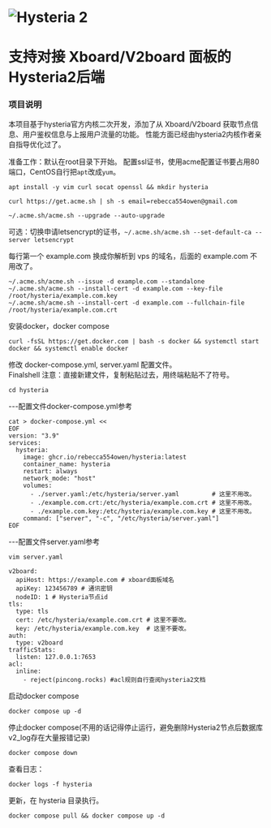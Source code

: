 # ![Hysteria 2](logo.svg)

# 支持对接 Xboard/V2board 面板的Hysteria2后端

### 项目说明
本项目基于hysteria官方内核二次开发，添加了从 Xboard/V2board 获取节点信息、用户鉴权信息与上报用户流量的功能。
性能方面已经由hysteria2内核作者亲自指导优化过了。


准备工作：默认在root目录下开始。
配置ssl证书，使用acme配置证书要占用80端口，CentOS自行把`apt`改成`yum`。
```
apt install -y vim curl socat openssl && mkdir hysteria
```
```
curl https://get.acme.sh | sh -s email=rebecca554owen@gmail.com
```
```
~/.acme.sh/acme.sh --upgrade --auto-upgrade
```
可选：切换申请letsencrypt的证书，`~/.acme.sh/acme.sh --set-default-ca --server letsencrypt`

每行第一个 example.com 换成你解析到 vps 的域名，后面的 example.com 不用改了。
```
~/.acme.sh/acme.sh --issue -d example.com --standalone
~/.acme.sh/acme.sh --install-cert -d example.com --key-file /root/hysteria/example.com.key
~/.acme.sh/acme.sh --install-cert -d example.com --fullchain-file /root/hysteria/example.com.crt
```
安装docker，docker compose
```
curl -fsSL https://get.docker.com | bash -s docker && systemctl start docker && systemctl enable docker
```
修改 docker-compose.yml, server.yaml 配置文件。  
Finalshell 注意：直接新建文件，复制粘贴过去，用终端粘贴不了符号。
```
cd hysteria
```

---配置文件docker-compose.yml参考
```
cat > docker-compose.yml <<
EOF
version: "3.9"
services:
  hysteria:
    image: ghcr.io/rebecca554owen/hysteria:latest
    container_name: hysteria
    restart: always
    network_mode: "host"
    volumes:
      - ./server.yaml:/etc/hysteria/server.yaml         # 这里不用改。
      - ./example.com.crt:/etc/hysteria/example.com.crt # 这里不用改。
      - ./example.com.key:/etc/hysteria/example.com.key # 这里不用改。
    command: ["server", "-c", "/etc/hysteria/server.yaml"]
EOF
```
---配置文件server.yaml参考
```
vim server.yaml
```
```
v2board:
  apiHost: https://example.com # xboard面板域名
  apiKey: 123456789 # 通讯密钥
  nodeID: 1 # Hysteria节点id
tls:
  type: tls
  cert: /etc/hysteria/example.com.crt # 这里不要改。
  key: /etc/hysteria/example.com.key  # 这里不要改。
auth:
  type: v2board
trafficStats:
  listen: 127.0.0.1:7653
acl: 
  inline: 
    - reject(pincong.rocks) #acl规则自行查阅hysteria2文档
```
启动docker compose
```
docker compose up -d
```
停止docker compose(不用的话记得停止运行，避免删除Hysteria2节点后数据库v2_log存在大量报错记录)
```
docker compose down
```

查看日志：
```
docker logs -f hysteria
```
更新，在 hysteria 目录执行。
```
docker compose pull && docker compose up -d
```
